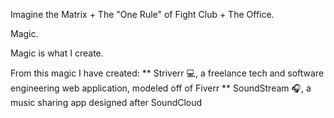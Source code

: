 Imagine the Matrix + The "One Rule" of Fight Club + The Office.

Magic.

Magic is what I create.

From this magic I have created:
    ** Striverr :computer:, a freelance tech and software engineering web application, modeled off of Fiverr
    ** SoundStream :headphones:, a music sharing app designed after SoundCloud 


